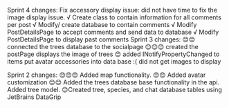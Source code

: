 Sprint 4 changes:
Fix accessory display issue: did not have time to fix the image display issue.
√ Create class to contain information for all comments per post
√ Modify/ create database to contain comments
√ Modify PostDetailsPage to accept comments and send data to database
√ Modify PostDetailsPage to display past comments 
Sprint 3 changes:
😊😊 connected the trees database to the socialpage
😊😊😊 created the postPage displays the image of trees
😊 added INotifyPropertyChanged to items
put avatar accessories into data base :( did not get images to display

Sprint 2 changes:
😊😊😊  Added map functionality.
😊😊 Added avatar customization
😊😊 Added the trees database base functionality in the api.
Added tree model. 
😊Created tree, species, and chat database tables using JetBrains DataGrip

